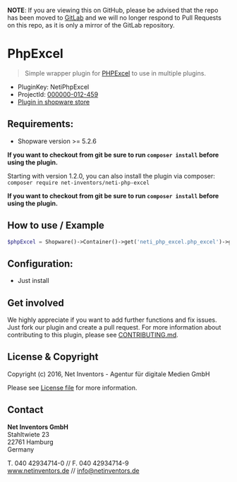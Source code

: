 **NOTE**: If you are viewing this on GitHub, please be advised that the repo has been moved to [GitLab](https://gitlab.netinventors.de/shopware/labs/NetiPhpExcel) and we will no longer respond to Pull Requests on this repo, as it is only a mirror of the GitLab repository.


# PhpExcel
> Simple wrapper plugin for [PHPExcel](https://github.com/PHPOffice/PHPExcel) to use in multiple plugins.

* PluginKey: NetiPhpExcel
* ProjectId: [000000-012-459](https://redmine.netinventors.de/projects/000000-012-459/)
* [Plugin in shopware store](http://store.shopware.com/detail/index/sArticle/163296)

## Requirements:
* Shopware version >= 5.2.6

**If you want to checkout from git be sure to run `composer install` before using the plugin.**

Starting with version 1.2.0, you can also install the plugin via composer:
`composer require net-inventors/neti-php-excel`

**If you want to checkout from git be sure to run `composer install` before using the plugin.**

## How to use / Example
```php
$phpExcel = Shopware()->Container()->get('neti_php_excel.php_excel')->getPhpExcel();
```

## Configuration:
* Just install

## Get involved 
We highly appreciate if you want to add further functions and fix issues. Just fork our plugin and create a pull request.
For more information about contributing to this plugin, please see [CONTRIBUTING.md](CONTRIBUTING.md).

## License & Copyright
Copyright (c) 2016, Net Inventors - Agentur für digitale Medien GmbH

Please see [License file](LICENSE) for more information.

## Contact
**Net Inventors GmbH**  
Stahltwiete 23  
22761 Hamburg  
Germany  

T. 040 42934714-0 // F. 040 42934714-9  
www.netinventors.de // info@netinventors.de 
